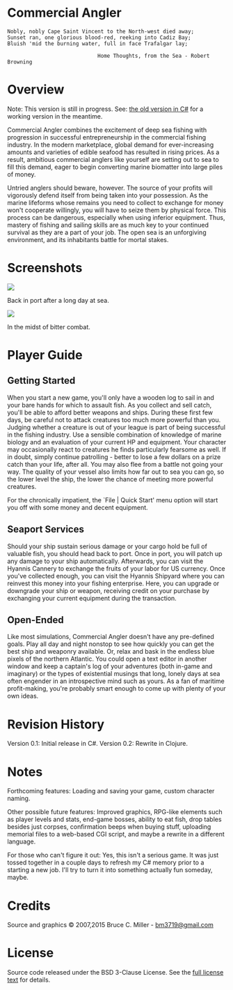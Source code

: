 Commercial Angler
=================

    Nobly, nobly Cape Saint Vincent to the North-west died away;
    Sunset ran, one glorious blood-red, reeking into Cadiz Bay;
    Bluish 'mid the burning water, full in face Trafalgar lay;

                                 Home Thoughts, from the Sea - Robert Browning

Overview
========

Note: This version is still in progress.  See:
[the old version in C#](https://github.com/bm3719/commercial_angler) for a
working version in the meantime.

Commercial Angler combines the excitement of deep sea fishing with progression
in successful entrepreneurship in the commercial fishing industry. In the
modern marketplace, global demand for ever-increasing amounts and varieties of
edible seafood has resulted in rising prices. As a result, ambitious commercial
anglers like yourself are setting out to sea to fill this demand, eager to
begin converting marine biomatter into large piles of money.

Untried anglers should beware, however. The source of your profits will
vigorously defend itself from being taken into your possession. As the marine
lifeforms whose remains you need to collect to exchange for money won't
cooperate willingly, you will have to seize them by physical force. This
process can be dangerous, especially when using inferior equipment. Thus,
mastery of fishing and sailing skills are as much key to your continued
survival as they are a part of your job. The open sea is an unforgiving
environment, and its inhabitants battle for mortal stakes.

Screenshots
===========

<img src="http://macroexpand.com/~bm3719/img/in_port.jpg">

Back in port after a long day at sea.


<img src="http://macroexpand.com/~bm3719/img/in_combat.jpg">

In the midst of bitter combat.


Player Guide
============

Getting Started
---------------

When you start a new game, you'll only have a wooden log to sail in and your
bare hands for which to assault fish. As you collect and sell catch, you'll be
able to afford better weapons and ships. During these first few days, be
careful not to attack creatures too much more powerful than you. Judging
whether a creature is out of your league is part of being successful in the
fishing industry. Use a sensible combination of knowledge of marine biology
and an evaluation of your current  HP and equipment. Your character may
occasionally react to creatures he finds particularly fearsome as well. If in
doubt, simply continue patrolling - better to lose a few dollars on a prize
catch than your life, after all. You may also flee from a battle not going
your way. The quality of your vessel also limits how far out to sea you can
go, so the lower level the ship, the lower the chance of meeting more powerful
creatures.

For the chronically impatient, the `File | Quick Start' menu option will start
you off with some money and decent equipment.

Seaport Services
----------------

Should your ship sustain serious damage or your cargo hold be full of
valuable fish, you should head back to port. Once in port, you will patch up
any damage to your ship automatically. Afterwards, you can visit the Hyannis
Cannery to exchange the fruits of your labor for US currency. Once you've
collected enough, you can visit the Hyannis Shipyard where you can reinvest
this money into your fishing enterprise. Here, you can upgrade or downgrade
your ship or weapon, receiving credit on your purchase by exchanging your
current equipment during the transaction.

Open-Ended
----------

Like most simulations, Commercial Angler doesn't have any pre-defined goals.
Play all day and night nonstop to see how quickly you can get the best ship
and weaponry available. Or, relax and bask in the endless blue pixels of the
northern Atlantic. You could open a text editor in another window and keep a
captain's log of your adventures (both in-game and imaginary) or the types of
existential musings that long, lonely days at sea often engender in an
introspective mind such as yours. As a fan of maritime profit-making, you're
probably smart enough to come up with plenty of your own ideas.

Revision History
================

Version 0.1: Initial release in C#.
Version 0.2: Rewrite in Clojure.

Notes
=====

Forthcoming features: Loading and saving your game, custom character naming.

Other possible future features: Improved graphics, RPG-like elements such as
player levels and stats, end-game bosses, ability to eat fish, drop tables
besides just corpses, confirmation beeps when buying stuff, uploading memorial
files to a web-based CGI script, and maybe a rewrite in a different language.

For those who can't figure it out: Yes, this isn't a serious game. It was just
tossed together in a couple days to refresh my C# memory prior to a starting a
new job.  I'll try to turn it into something actually fun someday, maybe.

Credits
=======

Source and graphics © 2007,2015 Bruce C. Miller - bm3719@gmail.com

License
=======

Source code released under the BSD 3-Clause License. See the
[full license text](http://opensource.org/licenses/BSD-3-Clause) for details.
